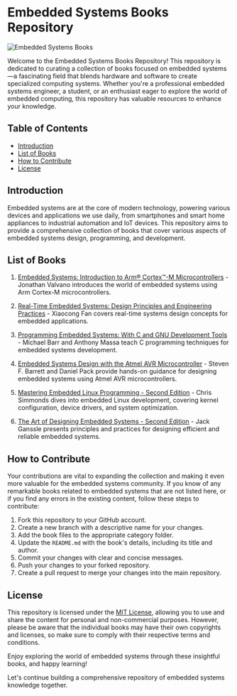 # Embedded Systems Books Repository

![Embedded Systems Books](https://your-image-url-here.com)

Welcome to the Embedded Systems Books Repository! This repository is dedicated to curating a collection of books focused on embedded systems—a fascinating field that blends hardware and software to create specialized computing systems. Whether you're a professional embedded systems engineer, a student, or an enthusiast eager to explore the world of embedded computing, this repository has valuable resources to enhance your knowledge.

## Table of Contents

- [Introduction](#introduction)
- [List of Books](#list-of-books)
- [How to Contribute](#how-to-contribute)
- [License](#license)

## Introduction

Embedded systems are at the core of modern technology, powering various devices and applications we use daily, from smartphones and smart home appliances to industrial automation and IoT devices. This repository aims to provide a comprehensive collection of books that cover various aspects of embedded systems design, programming, and development.

## List of Books

1. [Embedded Systems: Introduction to Arm® Cortex™-M Microcontrollers](books/Embedded-Systems-Introduction-to-Arm-Cortex-M-Microcontrollers.pdf) - Jonathan Valvano introduces the world of embedded systems using Arm Cortex-M microcontrollers.

2. [Real-Time Embedded Systems: Design Principles and Engineering Practices](books/Real-Time-Embedded-Systems-Design-Principles-and-Engineering-Practices.pdf) - Xiaocong Fan covers real-time systems design concepts for embedded applications.

3. [Programming Embedded Systems: With C and GNU Development Tools](books/Programming-Embedded-Systems-With-C-and-GNU-Development-Tools.pdf) - Michael Barr and Anthony Massa teach C programming techniques for embedded systems development.

4. [Embedded Systems Design with the Atmel AVR Microcontroller](books/Embedded-Systems-Design-with-the-Atmel-AVR-Microcontroller.pdf) - Steven F. Barrett and Daniel Pack provide hands-on guidance for designing embedded systems using Atmel AVR microcontrollers.

5. [Mastering Embedded Linux Programming - Second Edition](books/Mastering-Embedded-Linux-Programming-Second-Edition.pdf) - Chris Simmonds dives into embedded Linux development, covering kernel configuration, device drivers, and system optimization.

6. [The Art of Designing Embedded Systems - Second Edition](books/The-Art-of-Designing-Embedded-Systems-Second-Edition.pdf) - Jack Ganssle presents principles and practices for designing efficient and reliable embedded systems.

## How to Contribute

Your contributions are vital to expanding the collection and making it even more valuable for the embedded systems community. If you know of any remarkable books related to embedded systems that are not listed here, or if you find any errors in the existing content, follow these steps to contribute:

1. Fork this repository to your GitHub account.
2. Create a new branch with a descriptive name for your changes.
3. Add the book files to the appropriate category folder.
4. Update the `README.md` with the book's details, including its title and author.
5. Commit your changes with clear and concise messages.
6. Push your changes to your forked repository.
7. Create a pull request to merge your changes into the main repository.

## License

This repository is licensed under the [MIT License](LICENSE), allowing you to use and share the content for personal and non-commercial purposes. However, please be aware that the individual books may have their own copyrights and licenses, so make sure to comply with their respective terms and conditions.

Enjoy exploring the world of embedded systems through these insightful books, and happy learning!

Let's continue building a comprehensive repository of embedded systems knowledge together.
